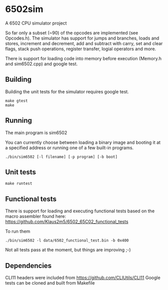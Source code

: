 # 6502sim
A 6502 CPU simulator project

So far only a subset (~90) of the opcodes are implemented (see Opcodes.h).
The simulator has support for jumps and branches, loads and stores,
increment and decrement, add and subtract with carry, set and clear flags,
stack push operations, register transfer, logial operators and more.

There is support for loading code into memory before execution (Memory.h and
sim6502.cpp) and google test.


## Building
Building the unit tests for the simulator requires google test.

    make gtest
    make

## Running
The main program is sim6502

You can currently choose between loading a binary image and booting it
at a specified address or running one of a few built-in programs.

    ./bin/sim6502 [-l filename] [-p program] [-b boot]

## Unit tests

    make runtest

## Functional tests
There is support for loading and executing functional tests based on
the macro assembler found here:
https://github.com/Klaus2m5/6502_65C02_functional_tests

To run them

    ./bin/sim6502 -l data/6502_functional_test.bin -b 0x400

Not all tests pass at the moment, but things are improving ;-)

## Dependencies
CLI11 headers were included from https://github.com/CLIUtils/CLI11
Google tests can be cloned and built from Makefile
